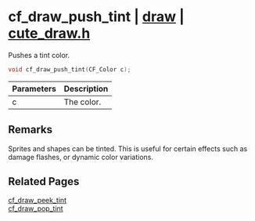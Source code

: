 # cf_draw_push_tint | [draw](https://github.com/RandyGaul/cute_framework/blob/master/docs/draw/README.md) | [cute_draw.h](https://github.com/RandyGaul/cute_framework/blob/master/include/cute_draw.h)

Pushes a tint color.

```cpp
void cf_draw_push_tint(CF_Color c);
```

Parameters | Description
--- | ---
c | The color.

## Remarks

Sprites and shapes can be tinted. This is useful for certain effects such as damage flashes, or
dynamic color variations.

## Related Pages

[cf_draw_peek_tint](https://github.com/RandyGaul/cute_framework/blob/master/docs/draw/cf_draw_peek_tint.md)  
[cf_draw_pop_tint](https://github.com/RandyGaul/cute_framework/blob/master/docs/draw/cf_draw_pop_tint.md)  
